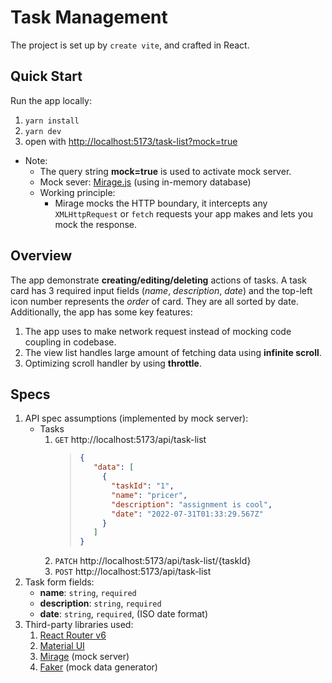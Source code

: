 # Task Management
The project is set up by `create vite`, and crafted in React.

## Quick Start
Run the app locally:
1. `yarn install`
2. `yarn dev`
3. open with [http://localhost:5173/task-list?mock=true]()
- Note:
  - The query string **mock=true** is used to activate mock server.
  - Mock sever: [Mirage.js](https://miragejs.com/docs/getting-started/introduction/) (using in-memory database)
  - Working principle: 
    - Mirage mocks the HTTP boundary, it intercepts any `XMLHttpRequest` or `fetch` requests your app makes and lets you mock the response.

## Overview
The app demonstrate **creating/editing/deleting**  actions of tasks. A task card has 3 required input fields (*name*, *description*, *date*) and the top-left icon number represents the *order* of card. 
They are all sorted by date.
Additionally, the app has some key features:
1. The app uses to make network request instead of mocking code coupling in codebase.
2. The view list handles large amount of fetching data using **infinite scroll**.
3. Optimizing scroll handler by using **throttle**.



## Specs
1. API spec assumptions (implemented by mock server):
   - Tasks
      1. `GET` http://localhost:5173/api/task-list
         > ```json
         > {
         >    "data": [
         >      {
         >        "taskId": "1",
         >        "name": "pricer",
         >        "description": "assignment is cool",
         >        "date": "2022-07-31T01:33:29.567Z"
         >      }
         >    ]
         > }
         > ```
      2. `PATCH` http://localhost:5173/api/task-list/{taskId}
      3. `POST` http://localhost:5173/api/task-list
2. Task form fields:
   - **name**: `string`, `required`
   - **description**: `string`, `required`
   - **date**: `string`, `required`, (ISO date format)
3. Third-party libraries used:
   1. [React Router v6](https://reactrouter.com/en/main/start/overview)
   2. [Material UI](https://mui.com/)
   3. [Mirage](https://miragejs.com/docs/getting-started/introduction/) (mock server)
   4. [Faker](https://fakerjs.dev/) (mock data generator)

